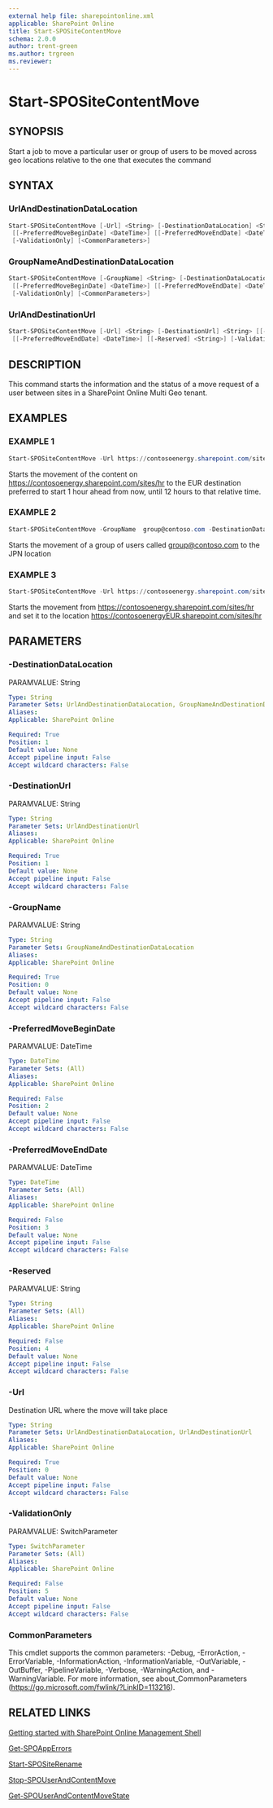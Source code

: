 ```yaml
---
external help file: sharepointonline.xml
applicable: SharePoint Online
title: Start-SPOSiteContentMove
schema: 2.0.0
author: trent-green
ms.author: trgreen
ms.reviewer:
---
```


# Start-SPOSiteContentMove

## SYNOPSIS
Start a job to move a particular user or group of users to be moved across geo locations relative to the one that executes the command


## SYNTAX

### UrlAndDestinationDataLocation
```powershell
Start-SPOSiteContentMove [-Url] <String> [-DestinationDataLocation] <String>
 [[-PreferredMoveBeginDate] <DateTime>] [[-PreferredMoveEndDate] <DateTime>] [[-Reserved] <String>]
 [-ValidationOnly] [<CommonParameters>]
```

### GroupNameAndDestinationDataLocation
```powershell
Start-SPOSiteContentMove [-GroupName] <String> [-DestinationDataLocation] <String>
 [[-PreferredMoveBeginDate] <DateTime>] [[-PreferredMoveEndDate] <DateTime>] [[-Reserved] <String>]
 [-ValidationOnly] [<CommonParameters>]
```

### UrlAndDestinationUrl
```powershell
Start-SPOSiteContentMove [-Url] <String> [-DestinationUrl] <String> [[-PreferredMoveBeginDate] <DateTime>]
 [[-PreferredMoveEndDate] <DateTime>] [[-Reserved] <String>] [-ValidationOnly] [<CommonParameters>]
```

## DESCRIPTION
This command starts the information and the status of a move request of a user between sites in a SharePoint Online Multi Geo tenant.


## EXAMPLES

### EXAMPLE 1
```powershell
Start-SPOSiteContentMove -Url https://contosoenergy.sharepoint.com/sites/hr -DestinationDataLocation EUR -PreferredMoveBeginDate ((Get-Date).AddHours(1)) -PreferredMoveEndDate ((Get-Date).AddHour(12))
```
Starts the movement of the content on https://contosoenergy.sharepoint.com/sites/hr to the EUR destination preferred to start 1 hour ahead from now, until 12 hours to that relative time.

### EXAMPLE 2
```powershell
Start-SPOSiteContentMove -GroupName  group@contoso.com -DestinationDataLocation JPN
```
Starts the movement of a group of users called group@contoso.com to the JPN location

### EXAMPLE 3
```powershell
Start-SPOSiteContentMove -Url https://contosoenergy.sharepoint.com/sites/hr -DestinationUrl https://contosoenergyEUR.sharepoint.com/sites/hr
```
Starts the movement from https://contosoenergy.sharepoint.com/sites/hr and set it to the location https://contosoenergyEUR.sharepoint.com/sites/hr


## PARAMETERS

### -DestinationDataLocation
PARAMVALUE: String


```yaml
Type: String
Parameter Sets: UrlAndDestinationDataLocation, GroupNameAndDestinationDataLocation
Aliases: 
Applicable: SharePoint Online

Required: True
Position: 1
Default value: None
Accept pipeline input: False
Accept wildcard characters: False
```

### -DestinationUrl
PARAMVALUE: String


```yaml
Type: String
Parameter Sets: UrlAndDestinationUrl
Aliases: 
Applicable: SharePoint Online

Required: True
Position: 1
Default value: None
Accept pipeline input: False
Accept wildcard characters: False
```

### -GroupName
PARAMVALUE: String


```yaml
Type: String
Parameter Sets: GroupNameAndDestinationDataLocation
Aliases: 
Applicable: SharePoint Online

Required: True
Position: 0
Default value: None
Accept pipeline input: False
Accept wildcard characters: False
```

### -PreferredMoveBeginDate
PARAMVALUE: DateTime


```yaml
Type: DateTime
Parameter Sets: (All)
Aliases: 
Applicable: SharePoint Online

Required: False
Position: 2
Default value: None
Accept pipeline input: False
Accept wildcard characters: False
```

### -PreferredMoveEndDate
PARAMVALUE: DateTime


```yaml
Type: DateTime
Parameter Sets: (All)
Aliases: 
Applicable: SharePoint Online

Required: False
Position: 3
Default value: None
Accept pipeline input: False
Accept wildcard characters: False
```

### -Reserved
PARAMVALUE: String


```yaml
Type: String
Parameter Sets: (All)
Aliases: 
Applicable: SharePoint Online

Required: False
Position: 4
Default value: None
Accept pipeline input: False
Accept wildcard characters: False
```

### -Url
Destination URL where the move will take place


```yaml
Type: String
Parameter Sets: UrlAndDestinationDataLocation, UrlAndDestinationUrl
Aliases: 
Applicable: SharePoint Online

Required: True
Position: 0
Default value: None
Accept pipeline input: False
Accept wildcard characters: False
```

### -ValidationOnly
PARAMVALUE: SwitchParameter


```yaml
Type: SwitchParameter
Parameter Sets: (All)
Aliases: 
Applicable: SharePoint Online

Required: False
Position: 5
Default value: None
Accept pipeline input: False
Accept wildcard characters: False
```

### CommonParameters
This cmdlet supports the common parameters: -Debug, -ErrorAction, -ErrorVariable, -InformationAction, -InformationVariable, -OutVariable, -OutBuffer, -PipelineVariable, -Verbose, -WarningAction, and -WarningVariable. For more information, see about_CommonParameters (https://go.microsoft.com/fwlink/?LinkID=113216).



## RELATED LINKS

[Getting started with SharePoint Online Management Shell](https://docs.microsoft.com/powershell/sharepoint/sharepoint-online/connect-sharepoint-online?view=sharepoint-ps)

[Get-SPOAppErrors](Get-SPOAppErrors.md)

[Start-SPOSiteRename](Start-SPOSiteRename.md)

[Stop-SPOUserAndContentMove](Stop-SPOUserAndContentMove.md)

[Get-SPOUserAndContentMoveState](Get-SPOUserAndContentMoveState.md)
